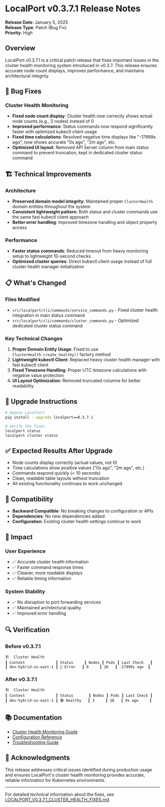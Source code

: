 # LocalPort v0.3.7.1 Release Notes

**Release Date**: January 5, 2025  
**Release Type**: Patch (Bug Fix)  
**Priority**: High

## Overview

LocalPort v0.3.7.1 is a critical patch release that fixes important issues in the cluster health monitoring system introduced in v0.3.7. This release ensures accurate node count displays, improves performance, and maintains architectural integrity.

## 🐛 Bug Fixes

### Cluster Health Monitoring
- **Fixed node count display**: Cluster health now correctly shows actual node counts (e.g., 3 nodes) instead of 0
- **Improved performance**: Status commands now respond significantly faster with optimized kubectl client usage
- **Fixed time calculations**: Resolved negative time displays like "-17999s ago", now shows accurate "0s ago", "2m ago", etc.
- **Optimized UI layout**: Removed API Server column from main status command to prevent truncation, kept in dedicated cluster status command

## 🏗️ Technical Improvements

### Architecture
- **Preserved domain model integrity**: Maintained proper `ClusterHealth` domain entities throughout the system
- **Consistent lightweight pattern**: Both status and cluster commands use the same fast kubectl client approach
- **Better error handling**: Improved timezone handling and object property access

### Performance
- **Faster status commands**: Reduced timeout from heavy monitoring setup to lightweight 10-second checks
- **Optimized cluster queries**: Direct kubectl client usage instead of full cluster health manager initialization

## 📋 What's Changed

### Files Modified
- `src/localport/cli/commands/service_commands.py` - Fixed cluster health integration in main status command
- `src/localport/cli/commands/cluster_commands.py` - Optimized dedicated cluster status command

### Key Technical Changes
1. **Proper Domain Entity Usage**: Fixed to use `ClusterHealth.create_healthy()` factory method
2. **Lightweight kubectl Client**: Replaced heavy cluster health manager with fast kubectl client
3. **Fixed Timezone Handling**: Proper UTC timezone calculations with negative value protection
4. **UI Layout Optimization**: Removed truncated columns for better readability

## 🔄 Upgrade Instructions

```bash
# Update LocalPort
pip install --upgrade localport==0.3.7.1

# Verify the fixes
localport status
localport cluster status
```

## ✅ Expected Results After Upgrade

- Node counts display correctly (actual values, not 0)
- Time calculations show positive values ("0s ago", "2m ago", etc.)
- Commands respond quickly (< 10 seconds)
- Clean, readable table layouts without truncation
- All existing functionality continues to work unchanged

## 🔧 Compatibility

- **Backward Compatible**: No breaking changes to configuration or APIs
- **Dependencies**: No new dependencies added
- **Configuration**: Existing cluster health settings continue to work

## 🎯 Impact

### User Experience
- ✅ Accurate cluster health information
- ✅ Faster command response times
- ✅ Cleaner, more readable displays
- ✅ Reliable timing information

### System Stability
- ✅ No disruption to port forwarding services
- ✅ Maintained architectural quality
- ✅ Improved error handling

## 🔍 Verification

### Before v0.3.7.1
```
🏗️  Cluster Health
┃ Context              ┃ Status     ┃ Nodes ┃ Pods ┃ Last Check   ┃
┃ dev-hybrid-us-east-1 ┃ 🔴 Error   ┃ 0     ┃ 26   ┃ -17999s ago  ┃
```

### After v0.3.7.1
```
🏗️  Cluster Health
┃ Context              ┃ Status       ┃ Nodes ┃ Pods ┃ Last Check ┃
┃ dev-hybrid-us-east-1 ┃ 🟢 Healthy   ┃ 3     ┃ 26   ┃ 0s ago     ┃
```

## 📚 Documentation

- [Cluster Health Monitoring Guide](docs/cluster-health-monitoring.md)
- [Configuration Reference](docs/configuration.md)
- [Troubleshooting Guide](docs/troubleshooting.md)

## 🙏 Acknowledgments

This release addresses critical issues identified during production usage and ensures LocalPort's cluster health monitoring provides accurate, reliable information for Kubernetes environments.

---

For detailed technical information about the fixes, see [LOCALPORT_V0.3.7.1_CLUSTER_HEALTH_FIXES.md](LOCALPORT_V0.3.7.1_CLUSTER_HEALTH_FIXES.md).

